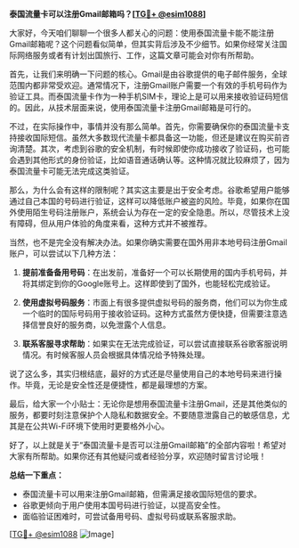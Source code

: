 **泰国流量卡可以注册Gmail邮箱吗？[[TG💪+ @esim1088](https://t.me/s/esim1088)]**

大家好，今天咱们聊聊一个很多人都关心的问题：使用泰国流量卡能不能注册Gmail邮箱呢？这个问题看似简单，但其实背后涉及不少细节。如果你经常关注国际网络服务或者有计划出国旅行、工作，这篇文章可能会对你有所帮助。

首先，让我们来明确一下问题的核心。Gmail是由谷歌提供的电子邮件服务，全球范围内都非常受欢迎。通常情况下，注册Gmail账户需要一个有效的手机号码作为验证工具。而泰国流量卡作为一种手机SIM卡，理论上是可以用来接收验证码短信的。因此，从技术层面来说，使用泰国流量卡注册Gmail邮箱是可行的。

不过，在实际操作中，事情并没有那么简单。首先，你需要确保你的泰国流量卡支持接收国际短信。虽然大多数现代流量卡都具备这一功能，但还是建议在购买前咨询清楚。其次，考虑到谷歌的安全机制，有时候即使你成功接收了验证码，也可能会遇到其他形式的身份验证，比如语音通话确认等。这种情况就比较麻烦了，因为泰国流量卡可能无法完成这类验证。

那么，为什么会有这样的限制呢？其实这主要是出于安全考虑。谷歌希望用户能够通过自己本国的号码进行验证，这样可以降低账户被盗的风险。毕竟，如果你在国外使用陌生号码注册账户，系统会认为存在一定的安全隐患。所以，尽管技术上没有障碍，但从用户体验的角度来看，这种方式并不被推荐。

当然，也不是完全没有解决办法。如果你确实需要在国外用非本地号码注册Gmail账户，可以尝试以下几种方法：

1. **提前准备备用号码**：在出发前，准备好一个可以长期使用的国内手机号码，并将其绑定到你的Google账号上。这样即使到了国外，也能轻松完成验证。

2. **使用虚拟号码服务**：市面上有很多提供虚拟号码的服务商，他们可以为你生成一个临时的国际号码用于接收验证码。这种方式虽然方便快捷，但需要注意选择信誉良好的服务商，以免泄露个人信息。

3. **联系客服寻求帮助**：如果实在无法完成验证，可以尝试直接联系谷歌客服说明情况。有时候客服人员会根据具体情况给予特殊处理。

说了这么多，其实归根结底，最好的方式还是尽量使用自己的本地号码来进行操作。毕竟，无论是安全性还是便捷性，都是最理想的方案。

最后，给大家一个小贴士：无论你是想用泰国流量卡注册Gmail，还是其他类似的服务，都要时刻注意保护个人隐私和数据安全。不要随意泄露自己的敏感信息，尤其是在公共Wi-Fi环境下使用时更要格外小心。

好了，以上就是关于“泰国流量卡是否可以注册Gmail邮箱”的全部内容啦！希望对大家有所帮助。如果你还有其他疑问或者经验分享，欢迎随时留言讨论哦！

**总结一下重点：**
- 泰国流量卡可以用来注册Gmail邮箱，但需满足接收国际短信的要求。
- 谷歌更倾向于用户使用本国号码进行验证，以提高安全性。
- 面临验证困难时，可尝试备用号码、虚拟号码或联系客服求助。

[[TG💪+ @esim1088](https://t.me/s/esim1088) ![Image](https://i.postimg.cc/4NQfJmqS/Snipaste-2025-05-13-00-14-12.png)]